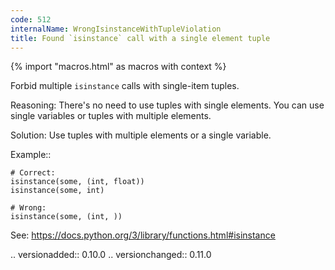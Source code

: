 ```yaml
---
code: 512
internalName: WrongIsinstanceWithTupleViolation
title: Found `isinstance` call with a single element tuple
---
```


{% import "macros.html" as macros with context %}


Forbid multiple ``isinstance`` calls with single-item tuples.

Reasoning:
    There's no need to use tuples with single elements.
    You can use single variables or tuples with multiple elements.

Solution:
    Use tuples with multiple elements or a single variable.

Example::

    # Correct:
    isinstance(some, (int, float))
    isinstance(some, int)

    # Wrong:
    isinstance(some, (int, ))

See: https://docs.python.org/3/library/functions.html#isinstance

.. versionadded:: 0.10.0
.. versionchanged:: 0.11.0